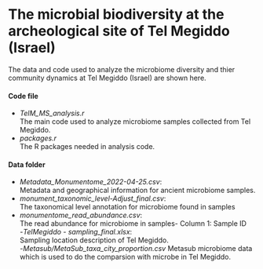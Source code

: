 # The microbial biodiversity at the archeological site of Tel Megiddo (Israel)

The data and code used to analyze the microbiome diversity and thier community dynamics at Tel Megiddo (Israel) are shown here.  

#### Code file  
- *TelM_MS_analysis.r*  
  The main code used to analyze microbiome samples collected from Tel Megiddo.  
- *packages.r*  
  The R packages needed in analysis code.  

#### Data folder  
- *Metadata_Monumentome_2022-04-25.csv*:  
  Metadata and geographical information for ancient microbiome samples.  
- *monument_taxonomic_level-Adjust_final.csv*:   
  The taxonomical level annotation for microbiome found in samples  
- *monumentome_read_abundance.csv*:  
  The read abundance for microbiome in samples- Column 1: Sample ID  
-*TelMegiddo - sampling_final.xlsx*:  
  Sampling location description of Tel Megiddo.  
-*Metasub/MetaSub_taxa_city_proportion.csv*
  Metasub microbiome data which is used to do the comparsion with microbe in Tel Megiddo.
